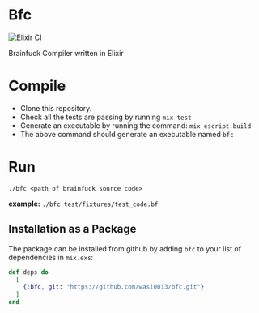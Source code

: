 # Bfc

![Elixir CI](https://github.com/wasi0013/bfc/workflows/Elixir%20CI/badge.svg?branch=master)

Brainfuck Compiler written in Elixir

# Compile

 - Clone this repository.
 - Check all the tests are passing by running `mix test`
 - Generate an executable by running the command: `mix escript.build`
 - The above command should generate an executable named `bfc`
 
# Run

  `./bfc <path of brainfuck source code>`
  
  **example:**
  `./bfc test/fixtures/test_code.bf`

## Installation as a Package

The package can be installed from github by adding `bfc` to your list of dependencies in `mix.exs`:

```elixir
def deps do
  [
    {:bfc, git: "https://github.com/wasi0013/bfc.git"}
  ]
end
```
